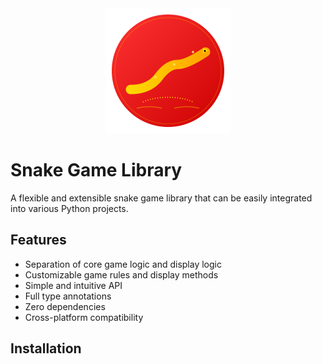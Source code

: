 <div align="center">
  <img src="./assets/images/logo.svg" alt="Snake Game Library Logo" width="200" height="200">
</div>

# Snake Game Library

A flexible and extensible snake game library that can be easily integrated into various Python projects.

## Features

- Separation of core game logic and display logic
- Customizable game rules and display methods
- Simple and intuitive API
- Full type annotations
- Zero dependencies
- Cross-platform compatibility

## Installation
